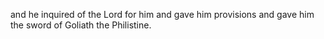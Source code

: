 and he inquired of the Lord for him and gave him provisions and gave him the sword of Goliath the Philistine.
